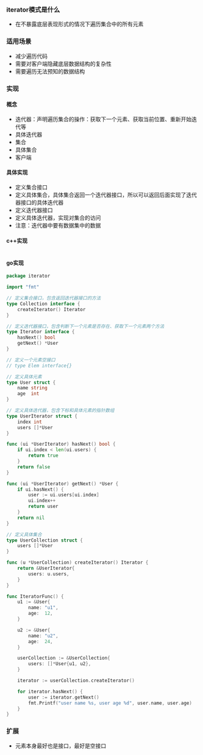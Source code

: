 ### iterator模式是什么
- 在不暴露底层表现形式的情况下遍历集合中的所有元素
### 适用场景
- 减少遍历代码
- 需要对客户端隐藏底层数据结构的复杂性
- 需要遍历无法预知的数据结构
### 实现
#### 概念
- 迭代器：声明遍历集合的操作：获取下一个元素、获取当前位置、重新开始迭代等
- 具体迭代器
- 集合
- 具体集合
- 客户端
#### 具体实现
- 定义集合接口
- 定义具体集合，具体集合返回一个迭代器接口，所以可以返回后面实现了迭代器接口的具体迭代器
- 定义迭代器接口
- 定义具体迭代器，实现对集合的访问
- 注意：迭代器中要有数据集中的数据
#### c++实现
```c++

```
#### go实现
```go
package iterator

import "fmt"

// 定义集合接口，包含返回迭代器接口的方法
type Collection interface {
	createIterator() Iterator
}

// 定义迭代器接口，包含判断下一个元素是否存在、获取下一个元素两个方法
type Iterator interface {
	hasNext() bool
	getNext() *User
}

// 定义一个元素空接口
// type Elem interface{}

// 定义具体元素
type User struct {
	name string
	age  int
}

// 定义具体迭代器，包含下标和具体元素的指针数组
type UserIterator struct {
	index int
	users []*User
}

func (ui *UserIterator) hasNext() bool {
	if ui.index < len(ui.users) {
		return true
	}
	return false
}

func (ui *UserIterator) getNext() *User {
	if ui.hasNext() {
		user := ui.users[ui.index]
		ui.index++
		return user
	}
	return nil
}

// 定义具体集合
type UserCollection struct {
	users []*User
}

func (u *UserCollection) createIterator() Iterator {
	return &UserIterator{
		users: u.users,
	}
}

func IteratorFunc() {
	u1 := &User{
		name: "u1",
		age:  12,
	}

	u2 := &User{
		name: "u2",
		age:  24,
	}

	userCollection := &UserCollection{
		users: []*User{u1, u2},
	}

	iterator := userCollection.createIterator()

	for iterator.hasNext() {
		user := iterator.getNext()
		fmt.Printf("user name %s, user age %d", user.name, user.age)
	}
}

```
### 扩展
- 元素本身最好也是接口，最好是空接口